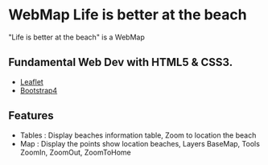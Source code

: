 
# WebMap Life is better at the beach

"Life is better at the beach" is a WebMap 


## Fundamental Web Dev with HTML5 & CSS3.

 - [Leaflet](https://leafletjs.com/)
 - [Bootstrap4](https://getbootstrap.com/docs/4.0/getting-started/introduction/)



## Features

- Tables : Display beaches information table, Zoom to location the beach
- Map : Display the points show location beaches, Layers BaseMap, Tools ZoomIn, ZoomOut, ZoomToHome



